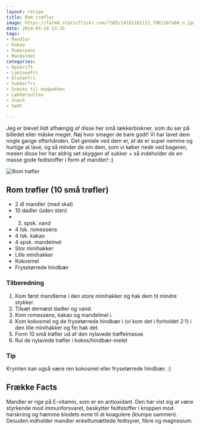 ```yaml
---
layout: recipe
title: Rom trøfler
image: https://farm8.staticflickr.com/7385/14191101111_7061107a00_n.jpg
date: 2014-05-18 13:35
tags:
- Mandler
- Kakao
- Romessens
- Mandelmel
categories:
- Opskrift
- Laktosefri
- Glutenfri
- Sukkerfri
- Snacks til madpakken
- Lækkersulten
- Snack
- Sødt

---
```


Jeg er blevet liidt afhængig af disse her små lækkerbiskner, som du ser på billedet eller måske meget. Nøj hvor smager de bare godt! Vi har lavet dem nogle gange efterhånden. Det geniale ved dem er, at de er super nemme og hurtige at lave, og så minder de om dem, som vi køber nede ved bageren, meeen disse her har aldrig set skyggen af sukker + så indeholder de en masse gode fedtstoffer i form af mandler! :)

![Rom trøfler](https://farm8.staticflickr.com/7385/14191101111_7061107a00_z.jpg)


## Rom trøfler (10 små trøfler)
- 2 dl mandler (med skal)
- 10 dadler (uden sten)
- 3. spsk. vand
- 4 tsk. romessens
- 4 tsk. kakao
- 4 spsk. mandelmel
- Stor minihakker
- Lille minihakker
- Kokosmel
- Frysetørrede hindbær


### Tilberedning
1. Kom først mandlerne i den store minihakker og hak dem til mindre stykker.
2. Tilsæt dernæst dadler og vand.
3. Kom romessens, kakao og mandelmel i.
4. Kom kokosmel og de frysetørrede hindbær i (vi kom det i forholdet 2:1) i den lille minihakker og fin hak det.
5. Form 10 små trøfler ud af den nylavede trøffelmasse.
6. Rul de nylavede trøfler i kokos/hindbær-melet

### Tip 
Krymlen kan også være ren kokosmel eller frysetørrede hindbær. :)









## Frække Facts
Mandler er rige på E-vitamin, som er en antioxidant. Den har vist sig at være styrkende mod immunforsvaret, beskytter fedtstoffer i kroppen mod harskning og hæmme blodets evne til at koagulere (klumpe sammen). Desuden indholder mandler enkeltumættede fedtsyrer, fibre og magnesium.